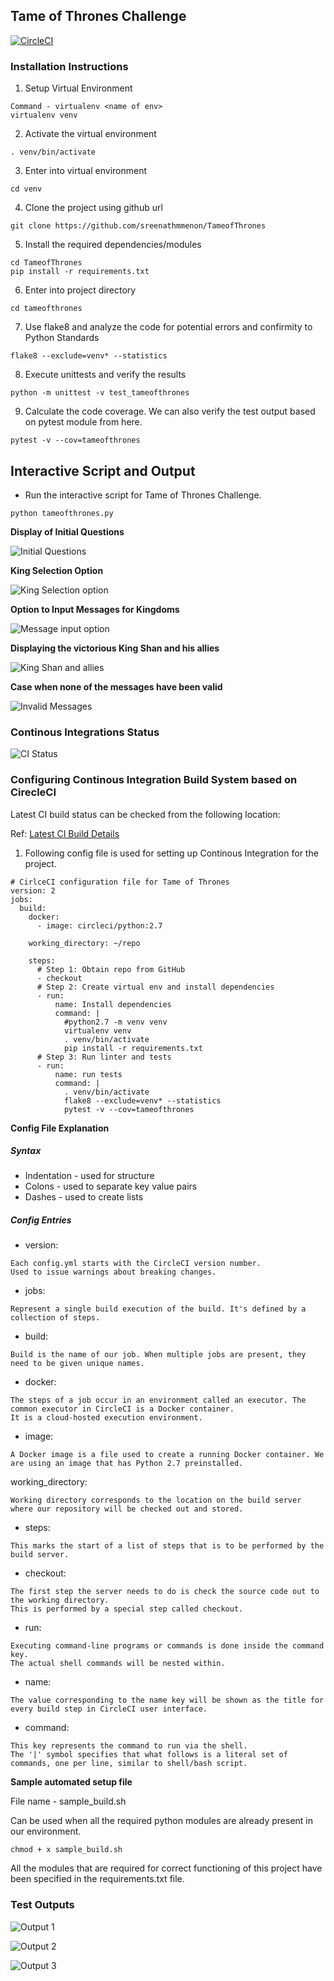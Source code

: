 ## Tame of Thrones Challenge

[![CircleCI](https://circleci.com/gh/sreenathmmenon/TameofThrones.svg?style=svg)](https://circleci.com/gh/sreenathmmenon/TameofThrones)

### Installation Instructions
1. Setup Virtual Environment

```
Command - virtualenv <name of env>
virtualenv venv
```
2. Activate the virtual environment

```
. venv/bin/activate
```
3. Enter into virtual environment
```
cd venv
```

4. Clone the project using github url

```
git clone https://github.com/sreenathmmenon/TameofThrones
```

5. Install the required dependencies/modules

```
cd TameofThrones
pip install -r requirements.txt
```

6. Enter into project directory

```
cd tameofthrones
```

7. Use flake8 and analyze the code for potential errors and confirmity to Python Standards

```
flake8 --exclude=venv* --statistics
```
8. Execute unittests and verify the results

```
python -m unittest -v test_tameofthrones
```

9. Calculate the code coverage. We can also verify the test output based on pytest module from here.

```
pytest -v --cov=tameofthrones
```

## Interactive Script and Output

* Run the interactive script for Tame of Thrones Challenge.

```
python tameofthrones.py
```

**Display of Initial Questions**


![Initial Questions](https://github.com/sreenathmmenon/TameofThrones/blob/master/images/universe_ruler_part1.png)

**King Selection Option**

![King Selection option](https://github.com/sreenathmmenon/TameofThrones/blob/master/images/universe_ruler_part2.png)

**Option to Input Messages for Kingdoms**

![Message input option](https://github.com/sreenathmmenon/TameofThrones/blob/master/images/universe_ruler_part3.png)

**Displaying the victorious King Shan and his allies**

![King Shan and allies](https://github.com/sreenathmmenon/TameofThrones/blob/master/images/universe_ruler_part4.png)

**Case when none of the messages have been valid**

![Invalid Messages](https://github.com/sreenathmmenon/TameofThrones/blob/master/images/universe_ruler_part5.png)


### Continous Integrations Status

![CI Status](https://github.com/sreenathmmenon/TameofThrones/blob/master/images/continous_integration_circleci.png)


### Configuring Continous Integration Build System based on CirecleCI

Latest CI build status can be checked from the following location:

Ref: [Latest CI Build Details](https://circleci.com/gh/sreenathmmenon/TameofThrones)

1. Following config file is used for setting up Continous Integration for the project.

```
# CirlceCI configuration file for Tame of Thrones
version: 2
jobs:
  build:
    docker:
      - image: circleci/python:2.7

    working_directory: ~/repo

    steps:
      # Step 1: Obtain repo from GitHub
      - checkout
      # Step 2: Create virtual env and install dependencies
      - run:
          name: Install dependencies
          command: |
            #python2.7 -m venv venv
            virtualenv venv
            . venv/bin/activate
            pip install -r requirements.txt
      # Step 3: Run linter and tests
      - run:
          name: run tests
          command: |
            . venv/bin/activate
            flake8 --exclude=venv* --statistics
            pytest -v --cov=tameofthrones
```

**Config File Explanation**

##### Syntax
* Indentation - used for structure
* Colons - used to separate key value pairs
* Dashes - used to create lists

##### Config Entries
* version:

```
Each config.yml starts with the CircleCI version number. 
Used to issue warnings about breaking changes.
```

* jobs:

```
Represent a single build execution of the build. It's defined by a collection of steps. 
```

* build:

```
Build is the name of our job. When multiple jobs are present, they need to be given unique names.
```

* docker:

```
The steps of a job occur in an environment called an executor. The common executor in CircleCI is a Docker container.
It is a cloud-hosted execution environment.
```

* image:

```
A Docker image is a file used to create a running Docker container. We are using an image that has Python 2.7 preinstalled.
```

working_directory:

```
Working directory corresponds to the location on the build server where our repository will be checked out and stored.
```

* steps:

```
This marks the start of a list of steps that is to be performed by the build server.
```

* checkout:

```
The first step the server needs to do is check the source code out to the working directory. 
This is performed by a special step called checkout.
```

* run:
```
Executing command-line programs or commands is done inside the command key. 
The actual shell commands will be nested within.
```

* name:

```
The value corresponding to the name key will be shown as the title for every build step in CircleCI user interface.
```

* command:

```
This key represents the command to run via the shell. 
The '|' symbol specifies that what follows is a literal set of commands, one per line, similar to shell/bash script.
```

**Sample automated setup file**

File name - sample_build.sh

Can be used when all the required python modules are already present in our environment.

```
chmod + x sample_build.sh
```

All the modules that are required for correct functioning of this project have been specified in the requirements.txt file.

### Test Outputs


![Output 1](https://github.com/sreenathmmenon/TameofThrones/blob/master/images/test_output1.png)


![Output 2](https://github.com/sreenathmmenon/TameofThrones/blob/master/images/test_output2.png)


![Output 3](https://github.com/sreenathmmenon/TameofThrones/blob/master/images/test_output3.png)
